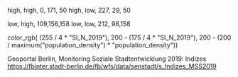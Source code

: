high, high, 0,  171, 50
high, low,  227, 29, 50

low,  high, 109,156,158
low,  low,  212, 98,158

color_rgb(
	(255 / 4 * "SI_N_2019"),
	200 - (175 / 4 * "SI_N_2019"),
	200 - (200 / maximum("population_density") * "population_density"))

Geoportal Berlin, Monitoring Soziale Stadtentwicklung 2019: Indizes
		https://fbinter.stadt-berlin.de/fb/wfs/data/senstadt/s_Indizes_MSS2019
